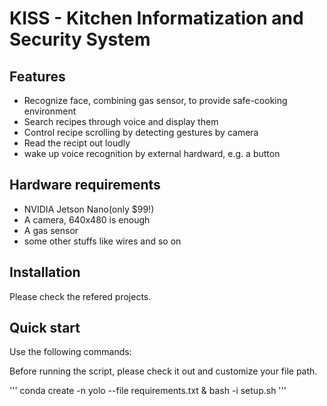 # KISS - Kitchen Informatization and Security System

## Features
- Recognize face, combining gas sensor, to provide safe-cooking environment
- Search recipes through voice and display them
- Control recipe scrolling by detecting gestures by camera
- Read the recipt out loudly
- wake up voice recognition by external hardward, e.g. a button

## Hardware requirements
- NVIDIA Jetson Nano(only $99!)
- A camera, 640x480 is enough
- A gas sensor
- some other stuffs like wires and so on

## Installation
Please check the refered projects.

## Quick start

Use the following commands:

Before running the script, please check it out and customize your file path.

'''
conda create -n yolo --file requirements.txt &
bash -i setup.sh
'''
